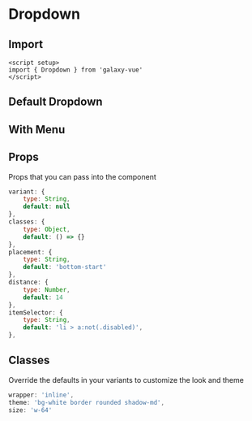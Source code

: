 <script setup>
import DropdownExample from './dropdown/examples/DropdownExample.vue'
import DropdownMenuExample from './dropdown/examples/DropdownMenuExample.vue'
</script>

# Dropdown

## Import
```vue
<script setup>
import { Dropdown } from 'galaxy-vue'
</script>
```

## Default Dropdown

<DropdownExample />

## With Menu

<DropdownMenuExample />


## Props
Props that you can pass into the component

```js
variant: {
    type: String,
    default: null
},
classes: {
    type: Object,
    default: () => {}
},
placement: {
    type: String,
    default: 'bottom-start'
},
distance: {
    type: Number,
    default: 14
},
itemSelector: {
    type: String,
    default: 'li > a:not(.disabled)',
},
```

## Classes
Override the defaults in your variants to customize the look and theme

```js
wrapper: 'inline',
theme: 'bg-white border rounded shadow-md',
size: 'w-64'
```